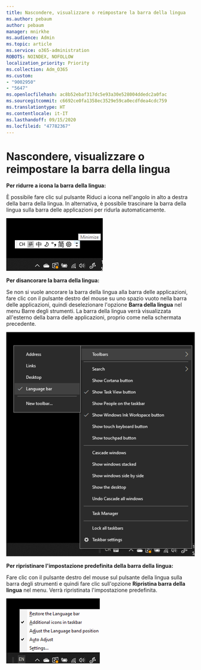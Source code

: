 ```yaml
---
title: Nascondere, visualizzare o reimpostare la barra della lingua
ms.author: pebaum
author: pebaum
manager: mnirkhe
ms.audience: Admin
ms.topic: article
ms.service: o365-administration
ROBOTS: NOINDEX, NOFOLLOW
localization_priority: Priority
ms.collection: Adm_O365
ms.custom:
- "9002950"
- "5647"
ms.openlocfilehash: ac8b52ebaf317dc5e93a30e528004ddedc2a0fac
ms.sourcegitcommit: c6692ce0fa1358ec3529e59ca0ecdfdea4cdc759
ms.translationtype: HT
ms.contentlocale: it-IT
ms.lasthandoff: 09/15/2020
ms.locfileid: "47782367"
---
```

# <a name="hide-display-or-reset-the-language-bar"></a>Nascondere, visualizzare o reimpostare la barra della lingua

**Per ridurre a icona la barra della lingua:**

È possibile fare clic sul pulsante Riduci a icona nell'angolo in alto a destra della barra della lingua. In alternativa, è possibile trascinare la barra della lingua sulla barra delle applicazioni per ridurla automaticamente.

![Ridurre a icona la barra della lingua](media/minimize-language-bar.png)

**Per disancorare la barra della lingua:**

Se non si vuole ancorare la barra della lingua alla barra delle applicazioni, fare clic con il pulsante destro del mouse su uno spazio vuoto nella barra delle applicazioni, quindi deselezionare l'opzione **Barra della lingua** nel menu Barre degli strumenti. La barra della lingua verrà visualizzata all'esterno della barra delle applicazioni, proprio come nella schermata precedente.

![Disancorare la barra della lingua](media/pop-out-language-bar.png)

**Per ripristinare l'impostazione predefinita della barra della lingua:**

Fare clic con il pulsante destro del mouse sul pulsante della lingua sulla barra degli strumenti e quindi fare clic sull'opzione **Ripristina barra della lingua** nel menu. Verrà ripristinata l'impostazione predefinita.

![Ripristinare la barra della lingua](media/restore-language-bar.png)
